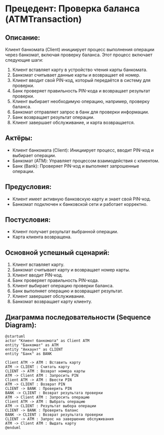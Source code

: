 # Прецедент: **Проверка баланса** (ATMTransaction)  

## Описание: 

Клиент банкомата (Client) инициирует процесс выполнения операции через банкомат, включая проверку баланса. Этот процесс включает следующие шаги:  

1. Клиент вставляет карту в устройство чтения карты банкомата.  
2. Банкомат считывает данные карты и возвращает её номер.  
3. Клиент вводит свой PIN-код, который передаётся в систему для проверки.  
4. Банк проверяет правильность PIN-кода и возвращает результат проверки.  
5. Клиент выбирает необходимую операцию, например, проверку баланса.  
6. Банкомат отправляет запрос в банк для проверки информации.  
7. Банк возвращает результат операции.  
8. Клиент завершает обслуживание, и карта возвращается.  

## Актёры: 

- Клиент банкомата (Client): Инициирует процесс, вводит PIN-код и выбирает операции.  
- Банкомат (ATM): Управляет процессом взаимодействия с клиентом.  
- Банк (Bank): Проверяет PIN-код и выполняет запрошенные операции.  

## Предусловия:  

- Клиент имеет активную банковскую карту и знает свой PIN-код.  
- Банкомат подключен к банковской сети и работает корректно.  

## Постусловия:  

- Клиент получает результат выбранной операции.  
- Карта клиента возвращена.  

## Основной успешный сценарий:  

1. Клиент вставляет карту.  
2. Банкомат считывает карту и возвращает номер карты.  
3. Клиент вводит PIN-код.  
4. Банк проверяет правильность PIN-кода.  
5. Клиент выбирает операцию проверки баланса.  
6. Банк выполняет операцию и возвращает результат.  
7. Клиент завершает обслуживание.  
8. Банкомат возвращает карту клиенту.  

## Диаграмма последовательности (Sequence Diagram):  

```plantuml
@startuml
actor "Клиент банкомата" as Client ATM
entity "Банкомат" as ATM
entity "Аккаунт" as CLIENT
entity "Банк" as BANK

Client ATM -> ATM : Вставить карту
ATM -> CLIENT : Считать карту
CLIENT -> ATM : Возврат номера карты
ATM -> Client ATM : Запросить PIN
Client ATM -> ATM : Ввести PIN
ATM -> CLIENT : Возврат PIN
CLIENT -> BANK : Проверить PIN
BANK -> CLIENT : Возврат результата проверки
ATM -> Client ATM : Запросить операцию
Client ATM -> ATM : Выбрать операцию
ATM -> CLIENT : Результат выбора операции
CLIENT -> BANK : Проверить баланс
BANK -> CLIENT : Возврат результата проверки
CLIENT -> ATM : Запрос на завершение обслуживания
ATM -> Client ATM : Выдать карту
@enduml
```
